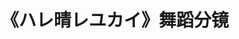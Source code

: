 ---
logo: images/art_book/《ハレ晴レユカイ》舞蹈分镜.jpg
title: 《ハレ晴レユカイ》舞蹈分镜
subTitle: 《凉宫春日的忧郁 2006版》ED《晴天好心情》团舞分镜

category: 画集

hasResource: true
downloadList:
  - intro: 完整版 直链
    size: 6.4MB
    link: http://download.haruhifanclub.com/%E5%87%89%E5%AE%AB%E5%9B%A2%E8%88%9E%E5%88%86%E9%95%9C.zip
  - intro: ED.ver
    size: 5.5MB
    link: 
  - intro: 云盘 提取码:sgjn
    size: 
    link: https://pan.baidu.com/s/1vZWCAKWa3Ly85R6YurLQ6w

downloadContent: |
  团舞分镜<br>
  完整版为3分33秒版；ED.ver为动画69版。
---